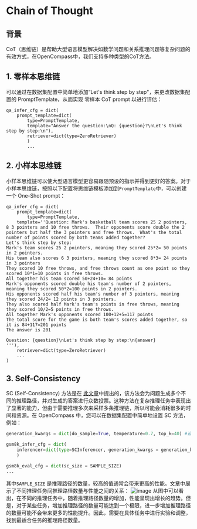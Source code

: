 # Chain of Thought

## 背景

CoT（思维链）是帮助大型语言模型解决如数学问题和关系推理问题等复杂问题的有效方式，在OpenCompass中，我们支持多种类型的CoT方法。

## 1. 零样本思维链

可以通过在数据集配置中简单地添加“Let's think step by step"，来更改数据集配置的 PromptTemplate，从而实现 零样本 CoT prompt 以进行评估：

```
qa_infer_cfg = dict(
    prompt_template=dict(
        type=PromptTemplate,
        template="Answer the question:\nQ: {question}?\nLet's think step by step:\n"),
        retriever=dict(type=ZeroRetriever)
        )
        ...
```

## 2. 小样本思维链

小样本思维链可以使大型语言模型更容易跟随预设的指示并得到更好的答案。对于小样本思维链，按照以下配置将思维链模板添加到`PromptTemplate`中，可以创建一个 One-Shot prompt：

```text
qa_infer_cfg = dict(
    prompt_template=dict(
        type=PromptTemplate,
    template=''Question: Mark's basketball team scores 25 2 pointers, 8 3 pointers and 10 free throws.  Their opponents score double the 2 pointers but half the 3 pointers and free throws.  What's the total number of points scored by both teams added together?
Let's think step by step:
Mark's team scores 25 2 pointers, meaning they scored 25*2= 50 points in 2 pointers.
His team also scores 6 3 pointers, meaning they scored 8*3= 24 points in 3 pointers
They scored 10 free throws, and free throws count as one point so they scored 10*1=10 points in free throws.
All together his team scored 50+24+10= 84 points
Mark's opponents scored double his team's number of 2 pointers, meaning they scored 50*2=100 points in 2 pointers.
His opponents scored half his team's number of 3 pointers, meaning they scored 24/2= 12 points in 3 pointers.
They also scored half Mark's team's points in free throws, meaning they scored 10/2=5 points in free throws.
All together Mark's opponents scored 100+12+5=117 points
The total score for the game is both team's scores added together, so it is 84+117=201 points
The answer is 201

Question: {question}\nLet's think step by step:\n{answer}
'''),
    retriever=dict(type=ZeroRetriever)
    ...
)
```

## 3. Self-Consistency

SC (Self-Consistency) 方法是在 [此文章](https://arxiv.org/abs/2203.11171)中提出的，该方法会为问题生成多个不同的推理路径，并对生成的答案进行众数投票。这种方法在复杂推理任务中表现出了显著的能力，但由于需要推理多次来采样多条推理链，所以可能会消耗很多的时间和资源。在 OpenCompass 中，您可以在数据集配置中简单地设置 SC 方法，例如：

```python
generation_kwargs = dict(do_sample=True, temperature=0.7, top_k=40) #设置采样参数以确保模型生成不同的输出

gsm8k_infer_cfg = dict(
    inferencer=dict(type=SCInferencer, generation_kwargs = generation_kwargs, infer_type='SC', sc_size = SAMPLE_SIZE)
    )

gsm8k_eval_cfg = dict(sc_size = SAMPLE_SIZE)
...
```

其中`SAMPLE_SIZE` 是推理路径的数量，较高的值通常会带来更高的性能。文章中展示了不同推理任务间推理路径数量与性能之间的关系：
![image](https://github.com/InternLM/opencompass/assets/28834990/05c7d850-7076-43ca-b165-e6251f9b3001)
从图中可以看出，在不同的推理任务中，随着推理路径数量的增加，性能呈现出增长的趋势。但是，对于某些任务，增加推理路径的数量可能达到一个极限，进一步增加推理路径的数量可能不会带来更多的性能提升。因此，需要在具体任务中进行实验和调整，找到最适合任务的推理路径数量。
